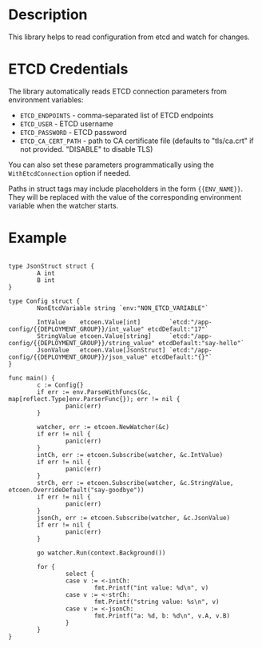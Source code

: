 # Description

This library helps to read configuration from etcd and watch for changes.

# ETCD Credentials

The library automatically reads ETCD connection parameters from environment variables:
- `ETCD_ENDPOINTS` - comma-separated list of ETCD endpoints
- `ETCD_USER` - ETCD username
- `ETCD_PASSWORD` - ETCD password
- `ETCD_CA_CERT_PATH` - path to CA certificate file (defaults to "tls/ca.crt" if not provided. "DISABLE" to disable TLS)

You can also set these parameters programmatically using the `WithEtcdConnection` option if needed.

Paths in struct tags may include placeholders in the form `{{ENV_NAME}}`. They will be replaced with the value of the corresponding environment variable when the watcher starts.

# Example

```golang

type JsonStruct struct {
        A int
        B int
}

type Config struct {
        NonEtcdVariable string `env:"NON_ETCD_VARIABLE"`

        IntValue    etcoen.Value[int]        `etcd:"/app-config/{{DEPLOYMENT_GROUP}}/int_value" etcdDefault:"17"`
        StringValue etcoen.Value[string]     `etcd:"/app-config/{{DEPLOYMENT_GROUP}}/string_value" etcdDefault:"say-hello"`
        JsonValue   etcoen.Value[JsonStruct] `etcd:"/app-config/{{DEPLOYMENT_GROUP}}/json_value" etcdDefault:"{}"`
}

func main() {
        c := Config{}
        if err := env.ParseWithFuncs(&c, map[reflect.Type]env.ParserFunc{}); err != nil {
                panic(err)
        }

        watcher, err := etcoen.NewWatcher(&c)
        if err != nil {
                panic(err)
        }
        intCh, err := etcoen.Subscribe(watcher, &c.IntValue)
        if err != nil {
                panic(err)
        }
        strCh, err := etcoen.Subscribe(watcher, &c.StringValue, etcoen.OverrideDefault("say-goodbye"))
        if err != nil {
                panic(err)
        }
        jsonCh, err := etcoen.Subscribe(watcher, &c.JsonValue)
        if err != nil {
                panic(err)
        }

        go watcher.Run(context.Background())

        for {
                select {
                case v := <-intCh:
                        fmt.Printf("int value: %d\n", v)
                case v := <-strCh:
                        fmt.Printf("string value: %s\n", v)
                case v := <-jsonCh:
                        fmt.Printf("a: %d, b: %d\n", v.A, v.B)
                }
        }
}

```
